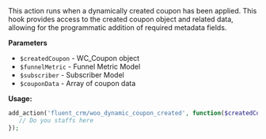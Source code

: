 </explain-block>

<explain-block title="fluent_crm/woo_dynamic_coupon_created">
This action runs when a dynamically created coupon has been applied. This hook
provides access to the created coupon object and related data, allowing for the
programmatic addition of required metadata fields.



**Parameters**
- `$createdCoupon` - WC_Coupon object
- `$funnelMetric` - Funnel Metric Model
- `$subscriber` - Subscriber Model
- `$couponData` - Array of coupon data

**Usage:**
```php 
add_action('fluent_crm/woo_dynamic_coupon_created', function($createdCoupon, $funnelMetric, $subscriber, $couponData) {
   // Do you staffs here
});
```
</explain-block>